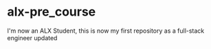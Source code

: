 # alx-pre_course
I'm now an ALX Student, this is now my first repository as a full-stack engineer updated 

